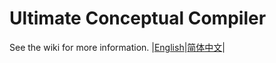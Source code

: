 # Ultimate Conceptual Compiler
See the wiki for more information. |[English](https://github.com/UltiELF/ucc/wiki)|[简体中文](https://gitee.com/UltiELF/ucc/wikis)|
